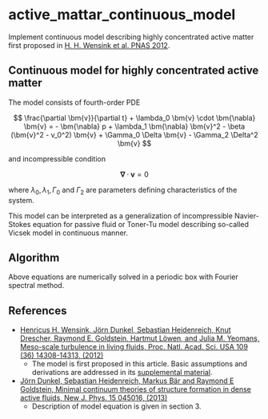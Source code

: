 # active_mattar_continuous_model

Implement continuous model describing highly concentrated active matter first proposed in [H. H. Wensink et al. PNAS 2012](https://doi.org/10.1073/pnas.1202032109).

## Continuous model for highly concentrated active matter

The model consists of fourth-order PDE

$$
\frac{\partial \bm{v}}{\partial t} + \lambda_0 \bm{v} \cdot \bm{\nabla} \bm{v} = - \bm{\nabla} p + \lambda_1 \bm{\nabla} \bm{v}^2 - \beta (\bm{v}^2 - v_0^2) \bm{v} + \Gamma_0 \Delta \bm{v} - \Gamma_2 \Delta^2 \bm{v}
$$

and incompressible condition

$$
\bm{\nabla} \cdot \bm{v} = 0
$$

where $\lambda_0, \lambda_1, \Gamma_0$ and $\Gamma_2$ are parameters defining characteristics of the system.

This model can be interpreted as a generalization of incompressible Navier-Stokes equation for passive fluid or Toner-Tu model describing so-called Vicsek model in continuous manner.

## Algorithm

Above equations are numerically solved in a periodic box with Fourier spectral method.

## References

- [Henricus H. Wensink, Jörn Dunkel, Sebastian Heidenreich, Knut Drescher, Raymond E. Goldstein, Hartmut Löwen, and Julia M. Yeomans, Meso-scale turbulence in living fluids, Proc. Natl. Acad. Sci. USA 109 (36) 14308-14313, (2012)](https://doi.org/10.1073/pnas.1202032109)
  - The model is first proposed in this article. Basic assumptions and derivations are addressed in its [supplemental material](https://www.pnas.org/content/suppl/2012/08/17/1202032109.DCSupplemental).
- [Jörn Dunkel, Sebastian Heidenreich, Markus Bär and Raymond E Goldstein, Minimal continuum theories of structure formation in dense active fluids, New J. Phys. 15 045016, (2013)](https://doi.org/10.1088/1367-2630%2F15%2F4%2F045016)
  - Description of model equation is given in section 3.
